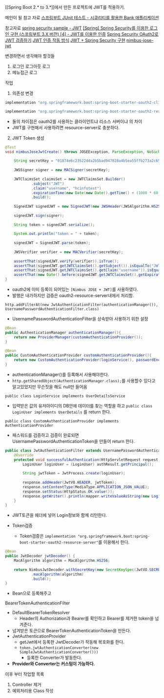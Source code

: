 [[Spring Boot 2.* to 3.*]]에서 만든 프로젝트에 JWT를 적용하기.

메인이 될 참고 자료
[스프링부트 JUnit 테스트 - 시큐리티를 활용한 Bank 애플리케이션](https://github.com/codingspecialist/junit-bank-class)

참고자료
[spring security sample - JWT](https://github.com/spring-projects/spring-security-samples/tree/main/servlet/spring-boot/java/jwt/login)
[[Spring] Spring Security를 이용한 로그인 구현 (스프링부트 3.X 버전) [4] - JWT를 이용한 인증](https://velog.io/@dh1010a/Spring-Spring-Security%EB%A5%BC-%EC%9D%B4%EC%9A%A9%ED%95%9C-%EB%A1%9C%EA%B7%B8%EC%9D%B8-%EA%B5%AC%ED%98%84-%EC%8A%A4%ED%94%84%EB%A7%81%EB%B6%80%ED%8A%B8-3.X-%EB%B2%84%EC%A0%84-4-JWT%EB%A5%BC-%EC%9D%B4%EC%9A%A9%ED%95%9C-%EC%9D%B8%EC%A6%9D)
[Spring Security OAuth2로 JWT 검증하기](https://velog.io/@hong1008/spring-oauth-jwt)
[JWT 인증 작동 방식](https://docs.spring.io/spring-security/reference/servlet/oauth2/resource-server/jwt.html#oauth2resourceserver-jwt-architecture)
[JWT + Spring Security 구현](https://velog.io/@wooyong99/JWT-Spring-Security-%EA%B5%AC%ED%98%84)
[nimbus-jose-jwt](https://connect2id.com/products/nimbus-jose-jwt/examples/jwt-with-hmac)

변경하면서 생각해야 할것들
1. 로그인 로그아웃 로그
2. 메뉴접근 로그

작업
1. 의존성 변경
```groovy
implementation "org.springframework.boot:spring-boot-starter-oauth2-client"

implementation "org.springframework.boot:spring-boot-starter-oauth2-resource-server"
```
- 둘의 차이점은 oauth2를 사용하는 클라이언트냐 리소스 서버이냐 의 차이
- JWT를 구현해서 사용하려면 resource-server로 충분하다.

2. JWT Token 생성
```java
@Test  
void nimbusJoseJwtCreate() throws JOSEException, ParseException, NoSuchAlgorithmException {  
  
    String secretKey = "01874e6c23522dda2b5bad947028a4b5ea55ffb273a2c650a4fef31469519942";  
  
    JWSSigner signer = new MACSigner(secretKey);  
  
    JWTClaimsSet claimsSet = new JWTClaimsSet.Builder()  
            .subject("JWT")  
            .claim("username", "hcinfotest")  
            .expirationTime(new Date(new Date().getTime() + (1000 * 60 * 60 * 24 * 7)))  
            .build();  
  
    SignedJWT signedJWT = new SignedJWT(new JWSHeader(JWSAlgorithm.HS256), claimsSet);  
  
    signedJWT.sign(signer);  
  
    String token = signedJWT.serialize();  
  
    System.out.println("token = " + token);  
  
    signedJWT = SignedJWT.parse(token);  
  
    JWSVerifier verifier = new MACVerifier(secretKey);  
  
    assertThat(signedJWT.verify(verifier)).isTrue();  
    assertThat(signedJWT.getJWTClaimsSet().getSubject()).isEqualTo("JWT");  
    assertThat(signedJWT.getJWTClaimsSet().getClaim("username")).isEqualTo("hcinfotest");  
    assertThat(new Date().before(signedJWT.getJWTClaimsSet().getExpirationTime())).isTrue();  
}
```
- oauth2에 이미 등록이 되어있는 `[Nimbus JOSE + JWT]`를 사용하였다.
- 발행은 내가하지만 검증은 oauth2-resource-server내에서 처리함.

`http.addFilterAt(new JwtAuthenticationFilter(authenticationManager()), UsernamePasswordAuthenticationFilter.class)`
- UsernamePasswordAuthenticationFilter을 상속받아 사용하기 위한 설정

```java
@Bean  
public AuthenticationManager authenticationManager(){  
    return new ProviderManager(customAuthenticationProvider());  
}  
  
@Bean  
public CustomAuthenticationProvider customAuthenticationProvider(){  
    return new CustomAuthenticationProvider(loginService(), passwordEncoder());  
}
```
- authenticationManager()를 등록해서 사용해야한다.
- `http.getSharedObject(AuthenticationManager.class);`를 사용할수 있다고 알고있었지만 무슨짓을 해도 null만 들어옴

`public class LoginService implements UserDetailsService`
- 입력받은 값의 유저아이디의 DB안에 데이터를 찾는 역할을 하고 `public class LoginUser implements UserDetails` 를 return 한다.

`public class CustomAuthenticationProvider implements AuthenticationProvider`
- 패스워드를 검증하고 검증이 완료되면 UsernamePasswordAuthenticationToken을 만들어 return 한다.

```java
public class JwtAuthenticationFilter extends UsernamePasswordAuthenticationFilter {
	@Override  
	protected void successfulAuthentication(HttpServletRequest request, HttpServletResponse response, FilterChain chain, Authentication authResult) throws IOException, ServletException {  
	    LoginUser loginUser = (LoginUser) authResult.getPrincipal();  
	  
	    String jwtToken = JwtProcess.create(loginUser);  
	  
	    response.addHeader(JwtVO.HEADER, jwtToken);  
	    response.setContentType(MediaType.APPLICATION_JSON_VALUE);  
	    response.setStatus(HttpStatus.OK.value());  
	    response.getWriter().println(mapper.writeValueAsString(new LoginResponse(loginUser)));  
	}
}
```
- JWT토큰을 헤더에 넣어 Login정보와 함께 리턴한다.

- Token검증
	- Token검증은 `implementation "org.springframework.boot:spring-boot-starter-oauth2-resource-server"`를 이용해서 한다.

```java
@Bean  
public JwtDecoder jwtDecoder() {  
    MacAlgorithm algorithm = MacAlgorithm.HS256;  
  
    return NimbusJwtDecoder.withSecretKey(new SecretKeySpec(JwtVO.SECRET.getBytes(), algorithm.getName()))  
            .macAlgorithm(algorithm)  
            .build();  
}
```
- Bean으로 등록해주고

BearerTokenAuthenticationFilter
- DefaultBearerTokenResolver
	- Header의 Authorization과 Bearer를 확인하고 Bearer를 제거한 token을 넘겨준다.
- 넘겨받은 토큰으로 BearerTokenAuthenticationToken을 만든다.
- JwtAuthenticationProvider
	- getJwt에서 등록한 JwtDecoder가 작동해 복호화를 한다.
	- `token.jwtAuthenticationConverter(new SimpleJwtAuthenticationConverter()))`
		- 등록한 Converter가 발동한다.
- **Provider와 Converter는 커스텀이 가능하다.** 

이후 부터 작업할 목록
1. Controller 제거
2. 예외처리용 Class 작성